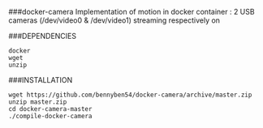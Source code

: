 ###docker-camera
Implementation of motion in docker container :
2 USB cameras (/dev/video0 & /dev/video1) streaming respectively on 

###DEPENDENCIES
```
docker
wget
unzip
```

###INSTALLATION
```
wget https://github.com/bennyben54/docker-camera/archive/master.zip
unzip master.zip
cd docker-camera-master
./compile-docker-camera
```
